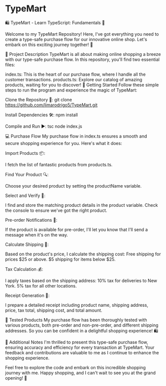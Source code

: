 # TypeMart
🛍️ TypeMart - Learn TypeScript: Fundamentals 🚀

Welcome to my TypeMart Repository! Here, I've got everything you need to create a type-safe purchase flow for our innovative online shop. Let's embark on this exciting journey together! 🎉

📝 Project Description
TypeMart is all about making online shopping a breeze with our type-safe purchase flow. In this repository, you'll find two essential files:

index.ts: This is the heart of our purchase flow, where I handle all the customer transactions.
products.ts: Explore our catalog of amazing products, waiting for you to discover!
🏃 Getting Started
Follow these simple steps to run the program and experience the magic of TypeMart:

Clone the Repository 📂:
git clone https://github.com/limarodrigo5/TypeMart.git

Install Dependencies 🛠️:
npm install

Compile and Run ▶️:
tsc
node index.js

💻 Purchase Flow
My purchase flow in index.ts ensures a smooth and secure shopping experience for you. Here's what it does:

Import Products 📦:

I fetch the list of fantastic products from products.ts.

Find Your Product 🔍:

Choose your desired product by setting the productName variable.

Select and Verify 🛒:

I find and store the matching product details in the product variable.
Check the console to ensure we've got the right product.

Pre-order Notifications 📅:

If the product is available for pre-order, I'll let you know that I'll send a message when it's on the way.

Calculate Shipping 🚚:

Based on the product's price, I calculate the shipping cost:
Free shipping for prices $25 or above.
$5 shipping for items below $25.

Tax Calculation 💰:

I apply taxes based on the shipping address:
10% tax for deliveries to New York.
5% tax for all other locations.

Receipt Generation 🧾:

I prepare a detailed receipt including product name, shipping address, price, tax total, shipping cost, and total amount.

🧪 Tested Products
My purchase flow has been thoroughly tested with various products, both pre-order and non-pre-order, and different shipping addresses. So you can be confident in a delightful shopping experience! 🛍️

📌 Additional Notes
I'm thrilled to present this type-safe purchase flow, ensuring accuracy and efficiency for every transaction at TypeMart. Your feedback and contributions are valuable to me as I continue to enhance the shopping experience.

Feel free to explore the code and embark on this incredible shopping journey with me. Happy shopping, and I can't wait to see you at the grand opening! 🥳
